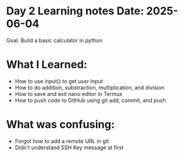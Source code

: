 # Day 2 Learning notes                          Date: 2025-06-04
  Goal: Build a basic calculator in python

# What I Learned:
 - How to use input() to get user input
 - How to do addition, 
substraction, multiplication, and division
 - How to save and exit nano editor in Termux
 - How to push code to GitHub
using git add, commit, and push

# What was confusing:
 - Forgot how to add a remote URL in git
 - Didn't understand SSH Key 
message at first

